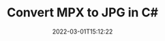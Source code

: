 ---
############################# Static ############################
layout: "auto-gen-conversion"
date: 2022-03-01T15:12:22
draft: false
otherformats: bmp dcm emf emz gif ico jp2 jpeg jpg mpp mpx png ppt psb psd svg svgz tga tif tiff webp wmf wmz xer
breadcrumb: MPX to JPG in C#

############################# Head ############################
head_title: "MPX to JPG Converter in C#"
head_description: "Convert MPX to JPG in .NET using a few lines of code. Use the GroupDocs Document Conversion API to convert over 160 file formats."

############################# Header ############################
title: "Convert MPX to JPG in C#"
description: "MPX to JPG conversion with a few lines of .NET code"
bg_image: "https://cms.admin.containerize.com/templates/aspose/App_Themes/V3/images/bg/header1.png"
bg_overlay: false
button:
    enable: true

############################# SubMenu ############################
submenu:
    enable: true

    left:
        img_alt: "GroupDocs.Conversion for .NET"
        image: "https://cms.admin.containerize.com/templates/groupdocs/images/product-logos/90x90-noborder/groupdocs-conversion-net.png"
        product: "GroupDocs.Conversion"
        platform: ".NET"

    

############################# About ############################
about:
    enable: true
    title: "About GroupDocs.Conversion для .NET API"
    content: |
        [GroupDocs.Conversion for .NET](https://products.groupdocs.com/conversion/net/) can be used to convert Microsoft Word, Excel, PowerPoint, PDF, Visio and other formats. GroupDocs.Conversion is a standalone API that is suitable for back-end and internal systems where high performance is required. It does not depend on any software such as Microsoft or Open Office.
    

overview:
    enable: true
    content: |
        Convert your MPX files to JPG in .NET easily. You can use just a couple of C# code lines in any platform of your choice like - Windows, Linux, macOS.
        You can try MPX to JPG conversion for free and evaluate conversion results quality.
        Along with simple file conversion scenarios you can try more advanced options for loading source MPX file and for saving output JPG result. 
        
        For example, for the source MPX file you may use the following load options:

        * auto-detect file format;
        * specify password for protected files (if file format supports it);
        * replace missing fonts to preserve document appearance.
        
        There are also advanced convert options for the JPG file:

        * convert specific document page or page range;
        * add a watermark to the converted JPG file.

        Once conversion is completed you can save your JPG file to the local file path or any third-party storage like FTP, Amazon S3, Google Drive, Dropbox etc.
        Please note - to convert MPX to JPG there is no need for any additional software installed - like MS Office, Open Office, Adobe Acrobat Reader etc. 


############################# Steps ############################
steps:
    enable: true
    title_left: "Steps to convert MPX to JPG in C#"
    content_left: |
        [GroupDocs.Conversion](https://products.groupdocs.com/conversion/net/) makes it easy for developers to convert a MPX file to JPG with a few lines of code.

        * Create an instance of the Converter class and provide the file MPX with the full path
        * Create and set ConvertOptions for JPG type.
        * Call the Converter.Convert method and pass the full path and format (JPG) as a parameter
        
    title_right: "System Requirements"
    content_right: |
        Basic conversion with GroupDocs.Conversion for .NET can be done in just a few simple steps. Our APIs are supported on all major platforms and operating systems. Before executing the code below, make sure you have the following prerequisites installed on your system.

        * Operating systems: Microsoft Windows, Linux, MacOS
        * Development environments: Microsoft Visual Studio, Xamarin, MonoDevelop
        * Frameworks: .NET Framework, .NET Standard, .NET Core, Mono
        * Get the latest GroupDocs.Conversion for .NET from [Nuget](https://www.nuget.org/packages/groupdocs.conversion)
        
    code: |
        ```cs
        // Load MPX file
        var converter = new GroupDocs.Conversion.Converter("template.mpx");
        // Set conversion parameters for JPG format
        var convertOptions = converter.GetPossibleConversions()["jpg"].ConvertOptions;
        // Convert to JPG format
        converter.Convert("output.jpg", convertOptions);        
        ```
        
demos:
    enable: true
    title: "MPX to JPG Live Demo"
    content: |
       Convert MPX to JPG now by visiting the [GroupDocs.Conversion App](https://products.groupdocs.app/conversion/family) website. Online demo has the following advantages
          

more_formats:
    enable: true
    title: "Other supported transformations MPX"
    content: "You can also convert MPX to many other file formats. Please see the list below."
       
       
back_to_top:
    enable: true
---